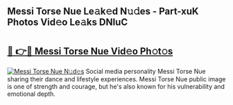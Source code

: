 ## Messi Torse Nue Le𝚊k𝚎d N𝚞𝚍es - Part-xuK Photos Vid𝚎o Le𝚊ks DNIuC

# <h2><a href="http://fb35g7a.evod.top/?m=Messi+Torse+Nue">🔗 👉🔴 Messi Torse Nue Vid𝚎o Ph𝚘t𝚘s</a></h2>

[![Messi Torse Nue N𝚞d𝚎s](https://i.imgur.com/8V9OHl7.gif)](http://fb35g7a.evod.top/?m=Messi+Torse+Nue)
Social media personality Messi Torse Nue sharing their dance and lifestyle experiences. Messi Torse Nue public image is one of strength and courage, but he's also known for his vulnerability and emotional depth. 
